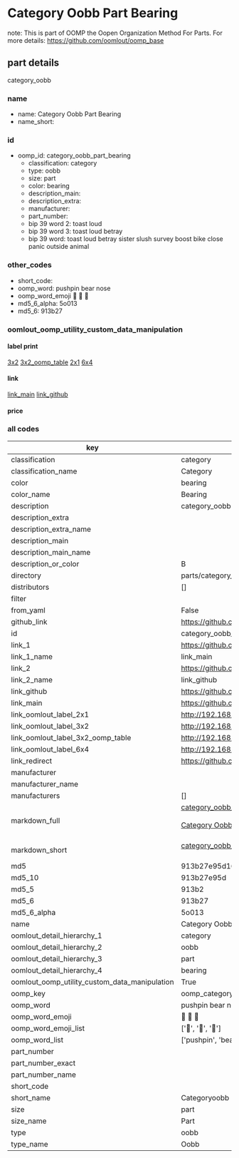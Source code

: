 # Category Oobb Part Bearing  

note: This is part of OOMP the Oopen Organization Method For Parts. For more details: https://github.com/oomlout/oomp_base

##  part details
  



category_oobb



### name
* name: Category Oobb Part Bearing
* name_short: 
### id
* oomp_id: category_oobb_part_bearing
  * classification: category
  * type: oobb
  * size: part
  * color: bearing
  * description_main: 
  * description_extra: 
  * manufacturer: 
  * part_number: 
  * bip 39 word 2: toast loud
  * bip 39 word 3: toast loud betray
  * bip 39 word: toast loud betray sister slush survey boost bike close panic outside animal

### other_codes
* short_code: 
* oomp_word: pushpin bear nose
* oomp_word_emoji :pushpin: :bear: :nose:
* md5_6_alpha: 5o013
* md5_6: 913b27






### oomlout_oomp_utility_custom_data_manipulation
#### label print
[3x2](http://192.168.1.245:1112/?label=oomp%205o013)
[3x2_oomp_table](http://192.168.1.108:1112/?label=oomp%205o013)
[2x1](http://192.168.1.242:1112/?label=oomp%205o013)
[6x4](http://192.168.1.55:1112/?label=oomp%205o013)    

#### link

[link_main](https://github.com/oomlout/oomlout_oomp_version_1_messy/tree/main/parts/category_oobb_part_bearing) [link_github](https://github.com/oomlout/oomlout_oomp_version_1_messy/tree/main/parts/category_oobb_part_bearing)                             

#### price







### all codes 
| key | value |  
| --- | --- |  
| classification | category |  
| classification_name | Category |  
| color | bearing |  
| color_name | Bearing |  
| description | category_oobb |  
| description_extra |  |  
| description_extra_name |  |  
| description_main |  |  
| description_main_name |  |  
| description_or_color | B  |  
| directory | parts/category_oobb_part_bearing |  
| distributors | [] |  
| filter |  |  
| from_yaml | False |  
| github_link | https://github.com/oomlout/oomlout_oomp_part_src/tree/main/parts/category_oobb_part_bearing |  
| id | category_oobb_part_bearing |  
| link_1 | https://github.com/oomlout/oomlout_oomp_version_1_messy/tree/main/parts/category_oobb_part_bearing |  
| link_1_name | link_main |  
| link_2 | https://github.com/oomlout/oomlout_oomp_version_1_messy/tree/main/parts/category_oobb_part_bearing |  
| link_2_name | link_github |  
| link_github | https://github.com/oomlout/oomlout_oomp_version_1_messy/tree/main/parts/category_oobb_part_bearing |  
| link_main | https://github.com/oomlout/oomlout_oomp_version_1_messy/tree/main/parts/category_oobb_part_bearing |  
| link_oomlout_label_2x1 | http://192.168.1.242:1112/?label=oomp%205o013 |  
| link_oomlout_label_3x2 | http://192.168.1.245:1112/?label=oomp%205o013 |  
| link_oomlout_label_3x2_oomp_table | http://192.168.1.108:1112/?label=oomp%205o013 |  
| link_oomlout_label_6x4 | http://192.168.1.55:1112/?label=oomp%205o013 |  
| link_redirect | https://github.com/oomlout/oomlout_oomp_version_1_messy/tree/main/parts/category_oobb_part_bearing |  
| manufacturer |  |  
| manufacturer_name |  |  
| manufacturers | [] |  
| markdown_full | [category_oobb_part_bearing](none)<br>[](none)<br>[Category Oobb Part Bearing](none)<br><br> |  
| markdown_short | [category_oobb_part_bearing](none)<br><br> |  
| md5 | 913b27e95d1623376ae62c982ae10f18 |  
| md5_10 | 913b27e95d |  
| md5_5 | 913b2 |  
| md5_6 | 913b27 |  
| md5_6_alpha | 5o013 |  
| name | Category Oobb Part Bearing |  
| oomlout_detail_hierarchy_1 | category |  
| oomlout_detail_hierarchy_2 | oobb |  
| oomlout_detail_hierarchy_3 | part |  
| oomlout_detail_hierarchy_4 | bearing |  
| oomlout_oomp_utility_custom_data_manipulation | True |  
| oomp_key | oomp_category_oobb_part_bearing |  
| oomp_word | pushpin bear nose |  
| oomp_word_emoji | :pushpin: :bear: :nose: |  
| oomp_word_emoji_list | [':pushpin:', ':bear:', ':nose:'] |  
| oomp_word_list | ['pushpin', 'bear', 'nose'] |  
| part_number |  |  
| part_number_exact |  |  
| part_number_name |  |  
| short_code |  |  
| short_name | Categoryoobb |  
| size | part |  
| size_name | Part |  
| type | oobb |  
| type_name | Oobb |  
